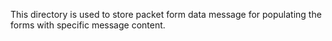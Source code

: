 This directory is used to store packet form data message for
populating the forms with specific message content.

